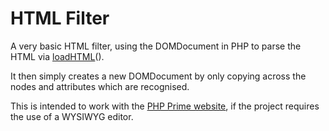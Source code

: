
# HTML Filter

A very basic HTML filter, using the DOMDocument in PHP to parse the HTML via [loadHTML](http://php.net/manual/en/domdocument.loadhtml.php)().

It then simply creates a new DOMDocument by only copying across the nodes and attributes which are recognised.

This is intended to work with the [PHP Prime website](http://www.phpprime.com/), if the project requires the use of a WYSIWYG editor.
